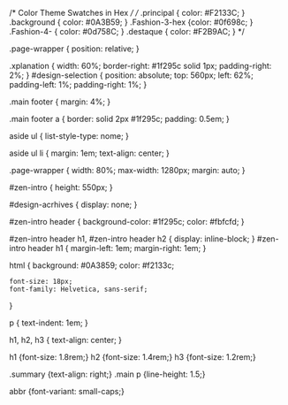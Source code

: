 /* Color Theme Swatches in Hex */
/*
.principal { color: #F2133C; }
.background { color: #0A3B59; }
.Fashion-3-hex {color: #0f698c; }
.Fashion-4- { color: #0d758C; }
.destaque { color: #F2B9AC; }
*/

.page-wrapper {
    position: relative;
}

.xplanation {
    width: 60%;
    border-right: #1f295c solid 1px;
    padding-right: 2%;
}
#design-selection {
    position: absolute;
    top: 560px;
    left: 62%;
    padding-left: 1%;
    padding-right: 1%;
}


.main footer {
    margin: 4%;
}

.main footer a {
    border: solid 2px #1f295c;
    padding: 0.5em;
}

aside ul {
    list-style-type: nome;
}

aside ul li {
    margin: 1em;
    text-align: center;
}

.page-wrapper {
    width: 80%;
    max-width: 1280px;
    margin: auto;
}

#zen-intro {
    height: 550px;
}

#design-acrhives {
    display: none;
}

#zen-intro header {
    background-color: #1f295c;
    color: #fbfcfd;
}

#zen-intro header h1, #zen-intro header h2 {
    display: inline-block;
}
#zen-intro header h1 {
    margin-left: 1em;
    margin-right: 1em;
}

html {
    background: #0A3859;
    color: #f2133c;

    font-size: 18px;
    font-family: Helvetica, sans-serif;
}

p {
    text-indent: 1em;
}


h1, h2, h3 {
    text-align: center;
}

h1 {font-size: 1.8rem;}
h2 {font-size: 1.4rem;}
h3 {font-size: 1.2rem;}

.summary {text-align: right;}
.main p {line-height: 1.5;}

abbr {font-variant: small-caps;}
